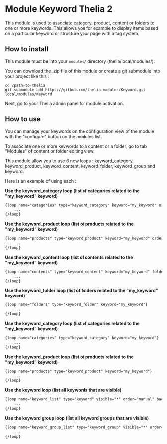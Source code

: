 # Module Keyword Thelia 2

This module is used to associate category, product, content or folders to one or more keywords.
This allows you for example to display items based on a particular keyword or structure your page with a tag system.

## How to install

This module must be into your ```modules/``` directory (thelia/local/modules/).

You can download the .zip file of this module or create a git submodule into your project like this :

```
cd /path-to-thelia
git submodule add https://github.com/thelia-modules/Keyword.git local/modules/Keyword
```

Next, go to your Thelia admin panel for module activation.

## How to use

You can manage your keywords on the configuration view of the module with the "configure" button on the modules list.

To associate one or more keywords to a content or a folder, go to tab "Modules" of content or folder editing view.

This module allow you to use 6 new loops : keyword_category, keyword_product, keyword_content, keyword_folder, keyword_group and keyword.

Here is an example of using each :

__Use the keyword_category loop (list of categories related to the "my_keyword" keyword)__
```html
{loop name="categories" type="keyword_category" keyword="my_keyword" order="manual_reverse"}
    ...
{/loop}
```

__Use the keyword_product loop (list of products related to the "my_keyword" keyword)__
```html
{loop name="products" type="keyword_product" keyword="my_keyword" order="manual_reverse"}
    ...
{/loop}
```

__Use the keyword_content loop (list of contents related to the "my_keyword" keyword)__
```html
{loop name="contents" type="keyword_content" keyword="my_keyword" folder="1" order="manual_reverse"}
    ...
{/loop}
```

__Use the keyword_folder loop (list of folders related to the "my_keyword" keyword)__
```html
{loop name="folders" type="keyword_folder" keyword="my_keyword"}
    ...
{/loop}
```

__Use the keyword_category loop (list of categories related to the "my_keyword" keyword)__
```html
{loop name="categories" type="keyword_category" keyword="my_keyword"}
    ...
{/loop}
```

__Use the keyword_product loop (list of products related to the "my_keyword" keyword)__
```html
{loop name="products" type="keyword_product" keyword="my_keyword"}
    ...
{/loop}
```

__Use the keyword loop (list all keywords that are visible)__
```html
{loop name="keyword_list" type="keyword" visible="*" order="manual" backend_context="1" lang=$lang_id}
    ...
{/loop}
```

__Use the keyword group loop (list all keyword groups that are visible)__
```html
{loop name="keyword_group_list" type="keyword_group" visible="*" order="manual" backend_context="1" lang=$lang_id}
    ...
{/loop}
```